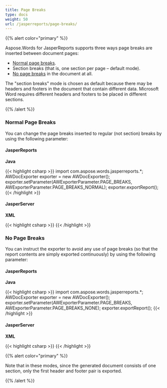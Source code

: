 ```yaml
---
title: Page Breaks
type: docs
weight: 50
url: /jasperreports/page-breaks/
---
```


{{% alert color="primary" %}} 

Aspose.Words for JasperReports supports three ways page breaks are inserted between document pages:

- [Normal page breaks](/words/jasperreports/page-breaks/).
- Section breaks (that is, one section per page – default mode).
- [No page breaks](/words/jasperreports/page-breaks/) in the document at all.

The "section breaks" mode is chosen as default because there may be headers and footers in the document that contain different data. Microsoft Word requires different headers and footers to be placed in different sections. 

{{% /alert %}} 

### Normal Page Breaks

You can change the page breaks inserted to regular (not section) breaks by using the following parameter: 

#### JasperReports

**Java**

{{< highlight csharp >}}
   import com.aspose.words.jasperreports.*;
   AWDocExporter exporter = new AWDocExporter();
   exporter.setParameter(AWExporterParameter.PAGE_BREAKS, AWExporterParameter.PAGE_BREAKS_NORMAL);
   exporter.exportReport();
{{< /highlight >}}

#### JasperServer

**XML**

{{< highlight csharp >}}
<bean id="aw_exportParameters" class="com.aspose.words.jasperreports.AWExportParametersBean">
    <property name="pageBreaks" value="0"/>
</bean>
{{< /highlight >}}

### No Page Breaks

You can instruct the exporter to avoid any use of page breaks (so that the report contents are simply exported continuously) by using the following parameter:

#### JasperReports

**Java**

{{< highlight csharp >}}
   import com.aspose.words.jasperreports.*;
   AWDocExporter exporter = new AWDocExporter();
   exporter.setParameter(AWExporterParameter.PAGE_BREAKS, AWExporterParameter.PAGE_BREAKS_NONE);
   exporter.exportReport();
{{< /highlight >}}

#### JasperServer

**XML**

{{< highlight csharp >}}
<bean id="aw_exportParameters" class="com.aspose.words.jasperreports.AWExportParametersBean">
    <property name="pageBreaks" value="2"/>
</bean>
{{< /highlight >}}

{{% alert color="primary" %}} 

Note that in these modes, since the generated document consists of one section, only the first header and footer pair is exported. 

{{% /alert %}}
